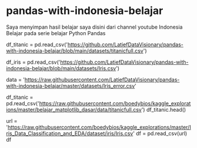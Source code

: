 # pandas-with-indonesia-belajar

Saya menyimpan hasil belajar saya disini dari channel youtube Indonesia Belajar pada serie belajar Python Pandas

df_titanic = pd.read_csv('https://github.com/LatiefDataVisionary/pandas-with-indonesia-belajar/blob/main/datasets/titanicfull.csv')

df_iris = pd.read_csv('https://github.com/LatiefDataVisionary/pandas-with-indonesia-belajar/blob/main/datasets/Iris.csv')


data = 'https://raw.githubusercontent.com/LatiefDataVisionary/pandas-with-indonesia-belajar/master/datasets/Iris_error.csv'


df_titanic = pd.read_csv('https://raw.githubusercontent.com/boedybios/kaggle_explorations/master/belajar_matplotlib_dasar/data/titanicfull.csv')
df_titanic.head()

url = 'https://raw.githubusercontent.com/boedybios/kaggle_explorations/master/Iris_Data_Classification_and_EDA/dataset/iris/Iris.csv'
df = pd.read_csv(url)
df
